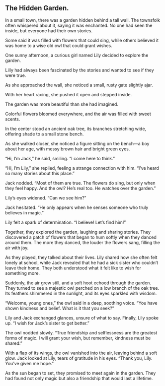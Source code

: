 ## The Hidden Garden.

In a small town, there was a garden hidden behind a tall wall. The townsfolk often whispered about it, saying it was enchanted. No one had seen the inside, but everyone had their own stories.

Some said it was filled with flowers that could sing, while others believed it was home to a wise old owl that could grant wishes. 

One sunny afternoon, a curious girl named Lily decided to explore the garden. 

Lilly had always been fascinated by the stories and wanted to see if they were true. 

As she approached the wall, she noticed a small, rusty gate slightly ajar. 

With her heart racing, she pushed it open and stepped inside.

The garden was more beautiful than she had imagined. 

Colorful flowers bloomed everywhere, and the air was filled with sweet scents. 

In the center stood an ancient oak tree, its branches stretching wide, offering shade to a small stone bench. 

As she walked closer, she noticed a figure sitting on the bench—a boy about her age, with messy brown hair and bright green eyes.

“Hi, I’m Jack,” he said, smiling. “I come here to think.”

“Hi, I’m Lily,” she replied, feeling a strange connection with him. “I’ve heard so many stories about this place.”

Jack nodded. “Most of them are true. The flowers do sing, but only when they feel happy. And the owl? He’s real too. He watches over the garden.”

Lily’s eyes widened. “Can we see him?”

Jack hesitated. “He only appears when he senses someone who truly believes in magic.”

Lily felt a spark of determination. “I believe! Let’s find him!”

Together, they explored the garden, laughing and sharing stories. They discovered a patch of flowers that began to hum softly when they danced around them. The more they danced, the louder the flowers sang, filling the air with joy.

As they played, they talked about their lives. Lily shared how she often felt lonely at school, while Jack revealed that he had a sick sister who couldn’t leave their home. They both understood what it felt like to wish for something more.

Suddenly, the air grew still, and a soft hoot echoed through the garden. They turned to see a majestic owl perched on a low branch of the oak tree. Its feathers shimmered in the sunlight, and its eyes sparkled with wisdom.

“Welcome, young ones,” the owl said in a deep, soothing voice. “You have shown kindness and belief. What is it that you seek?”

Lily and Jack exchanged glances, unsure of what to say. Finally, Lily spoke up. “I wish for Jack’s sister to get better.”

The owl nodded slowly. “True friendship and selflessness are the greatest forms of magic. I will grant your wish, but remember, kindness must be shared.”

With a flap of its wings, the owl vanished into the air, leaving behind a soft glow. Jack looked at Lily, tears of gratitude in his eyes. “Thank you, Lily. You’ve given me hope.”

As the sun began to set, they promised to meet again in the garden. They had found not only magic but also a friendship that would last a lifetime.
